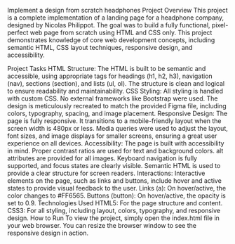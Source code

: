 Implement a design from scratch
headphones
Project Overview
This project is a complete implementation of a landing page for a headphone company, designed by Nicolas Philippot. The goal was to build a fully functional, pixel-perfect web page from scratch using HTML and CSS only. This project demonstrates knowledge of core web development concepts, including semantic HTML, CSS layout techniques, responsive design, and accessibility.

Project Tasks
HTML Structure: The HTML is built to be semantic and accessible, using appropriate tags for headings (h1, h2, h3), navigation (nav), sections (section), and lists (ul, ol). The structure is clean and logical to ensure readability and maintainability.
CSS Styling: All styling is handled with custom CSS. No external frameworks like Bootstrap were used. The design is meticulously recreated to match the provided Figma file, including colors, typography, spacing, and image placement.
Responsive Design: The page is fully responsive. It transitions to a mobile-friendly layout when the screen width is 480px or less. Media queries were used to adjust the layout, font sizes, and image displays for smaller screens, ensuring a great user experience on all devices.
Accessibility: The page is built with accessibility in mind.
Proper contrast ratios are used for text and background colors.
alt attributes are provided for all images.
Keyboard navigation is fully supported, and focus states are clearly visible.
Semantic HTML is used to provide a clear structure for screen readers.
Interactions: Interactive elements on the page, such as links and buttons, include hover and active states to provide visual feedback to the user.
Links (a): On hover/active, the color changes to #FF6565.
Buttons (button): On hover/active, the opacity is set to 0.9.
Technologies Used
HTML5: For the page structure and content.
CSS3: For all styling, including layout, colors, typography, and responsive design.
How to Run
To view the project, simply open the index.html file in your web browser. You can resize the browser window to see the responsive design in action.
